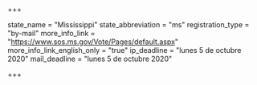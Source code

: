 +++

state_name = "Mississippi"
state_abbreviation = "ms"
registration_type = "by-mail"
more_info_link = "https://www.sos.ms.gov/Vote/Pages/default.aspx"
more_info_link_english_only = "true"
ip_deadline = "lunes 5 de octubre 2020"
mail_deadline = "lunes 5 de octubre 2020"

+++